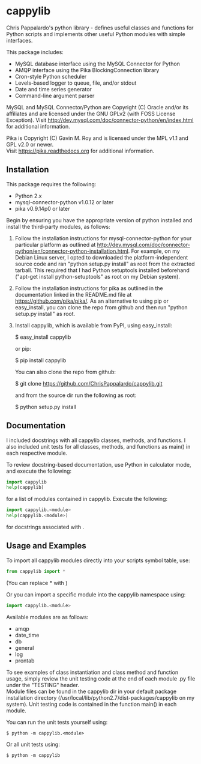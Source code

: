 cappylib
========

Chris Pappalardo's python library - defines useful classes and functions for Python scripts 
and implements other useful Python modules with simple interfaces.

This package includes:

  * MySQL database interface using the MySQL Connector for Python
  * AMQP interface using the Pika BlockingConnection library
  * Cron-style Python scheduler
  * Levels-based logger to queue, file, and/or stdout
  * Date and time series generator
  * Command-line argument parser

MySQL and MySQL Connector/Python are Copyright (C) Oracle and/or its affiliates and are 
licensed under the GNU GPLv2 (with FOSS License Exception).  Visit 
http://dev.mysql.com/doc/connector-python/en/index.html for additional information.

Pika is Copyright (C) Gavin M. Roy and is licensed under the MPL v1.1 and GPL v2.0 or newer.  
Visit https://pika.readthedocs.org for additional information.

## Installation

This package requires the following:

  * Python 2.x
  * mysql-connector-python v1.0.12 or later
  * pika v0.9.14p0 or later

Begin by ensuring you have the appropriate version of python installed and install the 
third-party modules, as follows:

1.  Follow the installation instructions for mysql-connector-python for your particular 
    platform as outlined at 
    http://dev.mysql.com/doc/connector-python/en/connector-python-installation.html.  For 
    example, on my Debian Linux server, I opted to downloaded the platform-independent source 
    code and ran "python setup.py install" as root from the extracted tarball.  This required 
    that I had Python setuptools installed beforehand ("apt-get install python-setuptools" as 
    root on my Debian system).

2.  Follow the installation instructions for pika as outlined in the documentation linked 
    in the README.md file at https://github.com/pika/pika/.  As an alternative to using pip 
    or easy_install, you can clone the repo from github and then run 
    "python setup.py install" as root.

3.  Install cappylib, which is available from PyPl, using easy_install:

      $ easy_install cappylib

    or pip:

      $ pip install cappylib

    You can also clone the repo from github:

      $ git clone https://github.com/ChrisPappalardo/cappylib.git

    and from the source dir run the following as root:

      $ python setup.py install

## Documentation

I included docstrings with all cappylib classes, methods, and functions.  I also included 
unit tests for all classes, methods, and functions as main() in each respective module.

To review docstring-based documentation, use Python in calculator mode, and execute the following:

```python
import cappylib
help(cappylib)
```

for a list of modules contained in cappylib.  Execute the following:

```python
import cappylib.<module>
help(cappylib.<module>)
```

for docstrings associated with <module>.

## Usage and Examples

To import all cappylib modules directly into your scripts symbol table, use:

```python
from cappylib import *
```

(You can replace * with <module>)

Or you can import a specific module into the cappylib namespace using:

```python
import cappylib.<module>
```

Available modules are as follows:

  * amqp
  * date_time
  * db
  * general
  * log
  * prontab

To see examples of class instantiation and class method and function usage, simply review the 
unit testing code at the end of each module .py file under the "TESTING" header.  
Module files can be found in the cappylib dir in your default package installation directory 
(/usr/local/lib/python2.7/dist-packages/cappylib on my system).  Unit testing code is 
contained in the function main() in each module.

You can run the unit tests yourself using:

    $ python -m cappylib.<module>

Or all unit tests using:
   
    $ python -m cappylib
